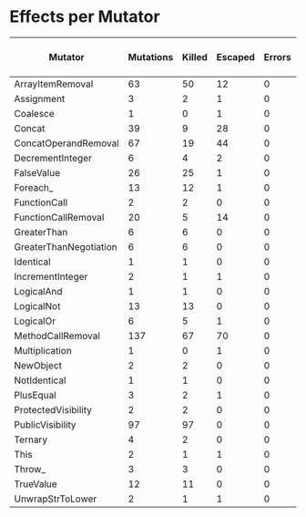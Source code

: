 # Effects per Mutator

| Mutator                | Mutations | Killed | Escaped | Errors | Syntax Errors | Timed Out | Skipped | Ignored | MSI (%s) | Covered MSI (%s) |
| ---------------------- | --------- | ------ | ------- | ------ | ------------- | --------- | ------- | ------- | -------- | ---------------- |
| ArrayItemRemoval       |        63 |     50 |      12 |      0 |             0 |         1 |       0 |       0 |    80.95 |            80.95 |
| Assignment             |         3 |      2 |       1 |      0 |             0 |         0 |       0 |       0 |    66.67 |            66.67 |
| Coalesce               |         1 |      0 |       1 |      0 |             0 |         0 |       0 |       0 |     0.00 |             0.00 |
| Concat                 |        39 |      9 |      28 |      0 |             0 |         2 |       0 |       0 |    28.21 |            28.21 |
| ConcatOperandRemoval   |        67 |     19 |      44 |      0 |             0 |         4 |       0 |       0 |    34.33 |            34.33 |
| DecrementInteger       |         6 |      4 |       2 |      0 |             0 |         0 |       0 |       0 |    66.67 |            66.67 |
| FalseValue             |        26 |     25 |       1 |      0 |             0 |         0 |       0 |       0 |    96.15 |            96.15 |
| Foreach_               |        13 |     12 |       1 |      0 |             0 |         0 |       0 |       0 |    92.31 |            92.31 |
| FunctionCall           |         2 |      2 |       0 |      0 |             0 |         0 |       0 |       0 |   100.00 |           100.00 |
| FunctionCallRemoval    |        20 |      5 |      14 |      0 |             0 |         1 |       0 |       0 |    30.00 |            30.00 |
| GreaterThan            |         6 |      6 |       0 |      0 |             0 |         0 |       0 |       0 |   100.00 |           100.00 |
| GreaterThanNegotiation |         6 |      6 |       0 |      0 |             0 |         0 |       0 |       0 |   100.00 |           100.00 |
| Identical              |         1 |      1 |       0 |      0 |             0 |         0 |       0 |       0 |   100.00 |           100.00 |
| IncrementInteger       |         2 |      1 |       1 |      0 |             0 |         0 |       0 |       0 |    50.00 |            50.00 |
| LogicalAnd             |         1 |      1 |       0 |      0 |             0 |         0 |       0 |       0 |   100.00 |           100.00 |
| LogicalNot             |        13 |     13 |       0 |      0 |             0 |         0 |       0 |       0 |   100.00 |           100.00 |
| LogicalOr              |         6 |      5 |       1 |      0 |             0 |         0 |       0 |       0 |    83.33 |            83.33 |
| MethodCallRemoval      |       137 |     67 |      70 |      0 |             0 |         0 |       0 |       0 |    48.91 |            48.91 |
| Multiplication         |         1 |      0 |       1 |      0 |             0 |         0 |       0 |       0 |     0.00 |             0.00 |
| NewObject              |         2 |      2 |       0 |      0 |             0 |         0 |       0 |       0 |   100.00 |           100.00 |
| NotIdentical           |         1 |      1 |       0 |      0 |             0 |         0 |       0 |       0 |   100.00 |           100.00 |
| PlusEqual              |         3 |      2 |       1 |      0 |             0 |         0 |       0 |       0 |    66.67 |            66.67 |
| ProtectedVisibility    |         2 |      2 |       0 |      0 |             0 |         0 |       0 |       0 |   100.00 |           100.00 |
| PublicVisibility       |        97 |     97 |       0 |      0 |             0 |         0 |       0 |       0 |   100.00 |           100.00 |
| Ternary                |         4 |      2 |       0 |      0 |             0 |         2 |       0 |       0 |   100.00 |           100.00 |
| This                   |         2 |      1 |       1 |      0 |             0 |         0 |       0 |       0 |    50.00 |            50.00 |
| Throw_                 |         3 |      3 |       0 |      0 |             0 |         0 |       0 |       0 |   100.00 |           100.00 |
| TrueValue              |        12 |     11 |       0 |      0 |             0 |         1 |       0 |       0 |   100.00 |           100.00 |
| UnwrapStrToLower       |         2 |      1 |       1 |      0 |             0 |         0 |       0 |       0 |    50.00 |            50.00 |
